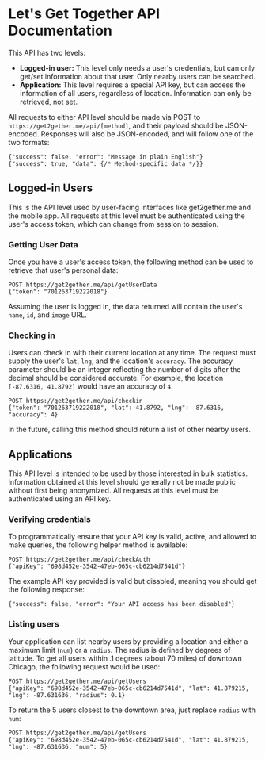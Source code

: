Let's Get Together API Documentation
====================================

This API has two levels:

- **Logged-in user:** This level only needs a user's credentials, but can only get/set information about that user. Only nearby users can be searched.
- **Application:** This level requires a special API key, but can access the information of all users, regardless of location. Information can only be retrieved, not set.

All requests to either API level should be made via POST to `https://get2gether.me/api/[method]`, and their payload should be JSON-encoded. Responses will also be JSON-encoded, and will follow one of the two formats:

    {"success": false, "error": "Message in plain English"}
    {"success": true, "data": {/* Method-specific data */}}

Logged-in Users
---------------

This is the API level used by user-facing interfaces like get2gether.me and the mobile app. All requests at this level must be authenticated using the user's access token, which can change from session to session.

### Getting User Data

Once you have a user's access token, the following method can be used to retrieve that user's personal data:

    POST https://get2gether.me/api/getUserData
    {"token": "701263719222018"}

Assuming the user is logged in, the data returned will contain the user's `name`, `id`, and `image` URL.

### Checking in

Users can check in with their current location at any time. The request must supply the user's `lat`, `lng`, and the location's `accuracy`. The accuracy parameter should be an integer reflecting the number of digits after the decimal should be considered accurate. For example, the location `[-87.6316, 41.8792]` would have an accuracy of `4`.

    POST https://get2gether.me/api/checkin
    {"token": "701263719222018", "lat": 41.8792, "lng": -87.6316, "accuracy": 4}

In the future, calling this method should return a list of other nearby users.

Applications
------------

This API level is intended to be used by those interested in bulk statistics. Information obtained at this level should generally not be made public without first being anonymized. All requests at this level must be authenticated using an API key.

### Verifying credentials

To programmatically ensure that your API key is valid, active, and allowed to make queries, the following helper method is available:

    POST https://get2gether.me/api/checkAuth
    {"apiKey": "698d452e-3542-47eb-065c-cb6214d7541d"}

The example API key provided is valid but disabled, meaning you should get the following response:

    {"success": false, "error": "Your API access has been disabled"}

### Listing users

Your application can list nearby users by providing a location and either a maximum limit (`num`) or a `radius`. The radius is defined by degrees of latitude. To get all users within .1 degrees (about 70 miles) of downtown Chicago, the following request would be used:

    POST https://get2gether.me/api/getUsers
    {"apiKey": "698d452e-3542-47eb-065c-cb6214d7541d", "lat": 41.879215, "lng": -87.631636, "radius": 0.1}

To return the 5 users closest to the downtown area, just replace `radius` with `num`:

    POST https://get2gether.me/api/getUsers
    {"apiKey": "698d452e-3542-47eb-065c-cb6214d7541d", "lat": 41.879215, "lng": -87.631636, "num": 5}
